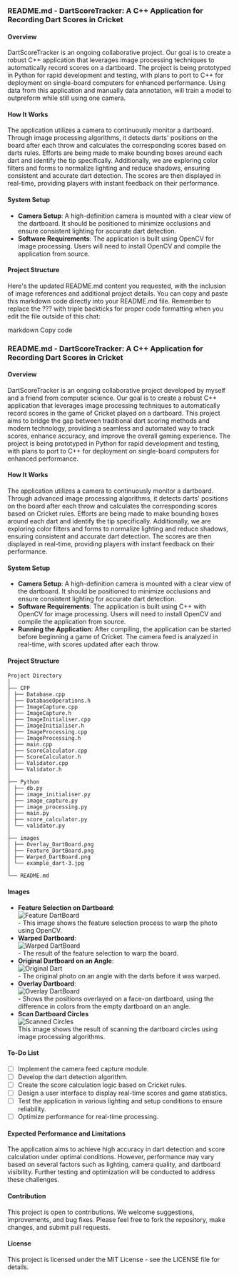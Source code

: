 ### README.md - DartScoreTracker: A C++ Application for Recording Dart Scores in Cricket

#### Overview

DartScoreTracker is an ongoing collaborative project. Our goal is to create a robust C++ application that leverages image processing techniques to automatically record scores on a dartboard. The project is being prototyped in Python for rapid development and testing, with plans to port to C++ for deployment on single-board computers for enhanced performance. Using data from this application and manually data annotation, will train a model to outpreform while still using one camera.

#### How It Works

The application utilizes a camera to continuously monitor a dartboard. Through  image processing algorithms, it detects darts' positions on the board after each throw and calculates the corresponding scores based on darts rules. Efforts are being made to make bounding boxes around each dart and identify the tip specifically. Additionally, we are exploring color filters and forms to normalize lighting and reduce shadows, ensuring consistent and accurate dart detection. The scores are then displayed in real-time, providing players with instant feedback on their performance.

#### System Setup

- **Camera Setup**: A high-definition camera is mounted with a clear view of the dartboard. It should be positioned to minimize occlusions and ensure consistent lighting for accurate dart detection.
- **Software Requirements**: The application is built using OpenCV for image processing. Users will need to install OpenCV and compile the application from source.

#### Project Structure


Here's the updated README.md content you requested, with the inclusion of image references and additional project details. You can copy and paste this markdown code directly into your README.md file. Remember to replace the ??? with triple backticks for proper code formatting when you edit the file outside of this chat:

markdown
Copy code
### README.md - DartScoreTracker: A C++ Application for Recording Dart Scores in Cricket

#### Overview

DartScoreTracker is an ongoing collaborative project developed by myself and a friend from computer science. Our goal is to create a robust C++ application that leverages image processing techniques to automatically record scores in the game of Cricket played on a dartboard. This project aims to bridge the gap between traditional dart scoring methods and modern technology, providing a seamless and automated way to track scores, enhance accuracy, and improve the overall gaming experience. The project is being prototyped in Python for rapid development and testing, with plans to port to C++ for deployment on single-board computers for enhanced performance.

#### How It Works

The application utilizes a camera to continuously monitor a dartboard. Through advanced image processing algorithms, it detects darts' positions on the board after each throw and calculates the corresponding scores based on Cricket rules. Efforts are being made to make bounding boxes around each dart and identify the tip specifically. Additionally, we are exploring color filters and forms to normalize lighting and reduce shadows, ensuring consistent and accurate dart detection. The scores are then displayed in real-time, providing players with instant feedback on their performance.

#### System Setup

- **Camera Setup**: A high-definition camera is mounted with a clear view of the dartboard. It should be positioned to minimize occlusions and ensure consistent lighting for accurate dart detection.
- **Software Requirements**: The application is built using C++ with OpenCV for image processing. Users will need to install OpenCV and compile the application from source.
- **Running the Application**: After compiling, the application can be started before beginning a game of Cricket. The camera feed is analyzed in real-time, with scores updated after each throw.

#### Project Structure
```
Project Directory
│
├── CPP
│ ├── Database.cpp
│ ├── DatabaseOperations.h
│ ├── ImageCapture.cpp
│ ├── ImageCapture.h
│ ├── ImageInitialiser.cpp
│ ├── ImageInitialiser.h
│ ├── ImageProcessing.cpp
│ ├── ImageProcessing.h
│ ├── main.cpp
│ ├── ScoreCalculator.cpp
│ ├── ScoreCalculator.h
│ ├── Validator.cpp
│ └── Validator.h
│
├── Python
│ ├── db.py
│ ├── image_initialiser.py
│ ├── image_capture.py
│ ├── image_processing.py
│ ├── main.py
│ ├── score_calculator.py
│ └── validator.py
│
├── images
│ ├── Overlay_DartBoard.png
│ ├── Feature_DartBoard.png
│ ├── Warped_DartBoard.png
│ └── example_dart-3.jpg
│
└── README.md
```

#### Images

- **Feature Selection on Dartboard**: <br> ![Feature DartBoard](./Feature_DartBoard.png) <br> - This image shows the feature selection process to warp the photo using OpenCV.
- **Warped Dartboard**: <br> ![Warped DartBoard](./Warped_DartBoard.png) <br> - The result of the feature selection to warp the board.
- **Original Dartboard on an Angle**: <br> ![Original Dart](./example_dart-3.jpg) <br> - The original photo on an angle with the darts before it was warped.
- **Overlay Dartboard**: <br> ![Overlay DartBoard](./Overlay_DartBoard.png) <br> - Shows the positions overlayed on a face-on dartboard, using the difference in colors from the empty dartboard on an angle.
- **Scan Dartboard Circles** <br> ![Scanned Circles](./scanned_circles.png) <br> This image shows the result of scanning the dartboard circles using image processing algorithms.

#### To-Do List

- [ ] Implement the camera feed capture module.
- [ ] Develop the dart detection algorithm.
- [ ] Create the score calculation logic based on Cricket rules.
- [ ] Design a user interface to display real-time scores and game statistics.
- [ ] Test the application in various lighting and setup conditions to ensure reliability.
- [ ] Optimize performance for real-time processing.

#### Expected Performance and Limitations

The application aims to achieve high accuracy in dart detection and score calculation under optimal conditions. However, performance may vary based on several factors such as lighting, camera quality, and dartboard visibility. Further testing and optimization will be conducted to address these challenges.

#### Contribution

This project is open to contributions. We welcome suggestions, improvements, and bug fixes. Please feel free to fork the repository, make changes, and submit pull requests.

#### License

This project is licensed under the MIT License - see the LICENSE file for details.
